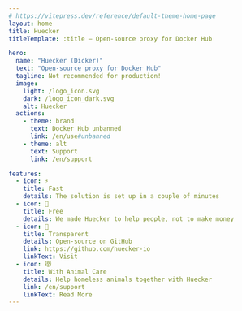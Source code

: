 ```yaml
---
# https://vitepress.dev/reference/default-theme-home-page
layout: home
title: Huecker
titleTemplate: :title – Open-source proxy for Docker Hub

hero:
  name: "Huecker (Dicker)"
  text: "Open-source proxy for Docker Hub"
  tagline: Not recommended for production!
  image:
    light: /logo_icon.svg
    dark: /logo_icon_dark.svg
    alt: Huecker
  actions:
    - theme: brand
      text: Docker Hub unbanned
      link: /en/use#unbanned
    - theme: alt
      text: Support
      link: /en/support

features:
  - icon: ⚡
    title: Fast
    details: The solution is set up in a couple of minutes
  - icon: 💸
    title: Free
    details: We made Huecker to help people, not to make money
  - icon: 🤝
    title: Transparent
    details: Open-source on GitHub
    link: https://github.com/huecker-io
    linkText: Visit
  - icon: 😻
    title: With Animal Care
    details: Help homeless animals together with Huecker
    link: /en/support
    linkText: Read More
---
```

